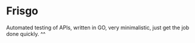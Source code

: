 # Frisgo

Automated testing of APIs, written in GO, very minimalistic, just get the job done quickly. ^^

